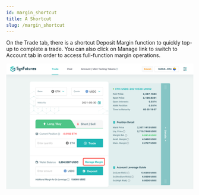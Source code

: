 ```yaml
---
id: margin_shortcut
title: A Shortcut
slug: /margin_shortcut
---
```


On the Trade tab, there is a shortcut Deposit Margin function to quickly top-up to complete a trade. You can also click on Manage link to switch to Account tab in order to access full-function margin operations.

![img](../static/img/guide/image-20210524104123095.png)